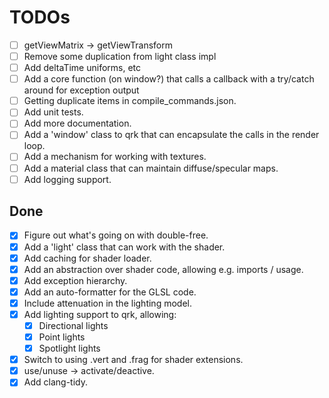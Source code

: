 # TODOs

- [ ] getViewMatrix -> getViewTransform
- [ ] Remove some duplication from light class impl
- [ ] Add deltaTime uniforms, etc
- [ ] Add a core function (on window?) that calls a callback with a try/catch around for exception output
- [ ] Getting duplicate items in compile_commands.json.
- [ ] Add unit tests.
- [ ] Add more documentation.
- [ ] Add a 'window' class to qrk that can encapsulate the calls in the render loop.
- [ ] Add a mechanism for working with textures.
- [ ] Add a material class that can maintain diffuse/specular maps.
- [ ] Add logging support.

## Done
- [x] Figure out what's going on with double-free.
- [x] Add a 'light' class that can work with the shader.
- [x] Add caching for shader loader.
- [x] Add an abstraction over shader code, allowing e.g. imports / usage.
- [x] Add exception hierarchy.
- [x] Add an auto-formatter for the GLSL code.
- [x] Include attenuation in the lighting model.
- [x] Add lighting support to qrk, allowing:
  - [x] Directional lights
  - [x] Point lights
  - [x] Spotlight lights
- [x] Switch to using .vert and .frag for shader extensions.
- [x] use/unuse -> activate/deactive.
- [x] Add clang-tidy.
